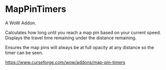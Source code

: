 # MapPinTimers

A WoW Addon.

Calculates how long until you reach a map pin based on your current speed. Displays the travel time remaining under the distance remaining.

Ensures the map pins will always be at full opacity at any distance so the timer can be seen.

https://www.curseforge.com/wow/addons/map-pin-timers
